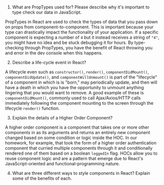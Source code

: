 1. What are PropTypes used for? Please describe why it's important to type check our data in JavaScript.

PropTypes in React are used to check the types of data that you pass down on props from component-to-component. This is important because your type can drastically impact the functionality of your application. If a specific component is expecting a number of `4` but it instead receives a string of `"4"`, you might have no idea and be stuck debugging it for hours. By type-checking through PropTypes, you have the benefit of React throwing you and error in the dev console when this happens.

2. Describe a life-cycle event in React?

A lifecycle even such as `constructor()`, `render()`, `componentDidMount()`, `componentDidUpdate()`, and `componentWillUnmount()` is part of the "lifecycle" of a component in which is is "born," may periodically update, and then will have a death in which you have the opportunity to unmount anything lingering that you would want to remove. A good example of these is `componentDidMount()`, commonly used to call Ajax/Axios/HTTP calls immediately following the component mounting to the screen through the lifecycle `render()` function.

3. Explain the details of a Higher Order Component?

A higher order component is a component that takes one or more other components in as its arguments and returns an entirely new component changed based on some condition or logic inside the HOC. In our homework, for example, that took the form of a higher order authentication component that curried multiple components through it and conditionally rendered one of them based on a boolean `loggedIn` flag. HOCs allow you to reuse component logic and are a pattern that emerge due to React's JavaScript-oriented and functional-programming nature.

4. What are three different ways to style components in React? Explain some of the benefits of each.
